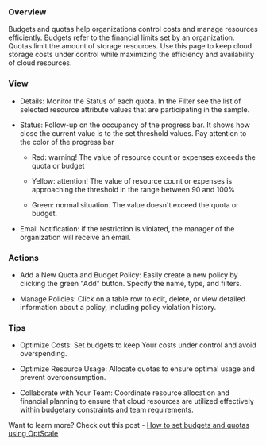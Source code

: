 ### Overview

Budgets and quotas help organizations control costs and manage resources efficiently. 
Budgets refer to the financial limits set by an organization. Quotas limit the amount 
of storage resources. Use this page to keep cloud storage costs under control while 
maximizing the efficiency and availability of cloud resources.

### View

- Details: Monitor the Status of each quota. In the Filter see the list of selected resource attribute values that are participating in the sample. 

- Status: Follow-up on the occupancy of the progress bar. It shows how close the current value is to the set threshold values. Pay attention to the color of the progress bar 
 
    - Red: warning! The value of resource count or expenses exceeds the quota or budget

    - Yellow: attention! The value of resource count or expenses is approaching the threshold in the range between 90 and 100%
  
    - Green: normal situation. The value doesn't exceed the quota or budget.

- Email Notification: if the restriction is violated, the manager of the organization will receive an email.

### Actions

- Add a New Quota and Budget Policy: Easily create a new policy by clicking the green "Add" button. Specify the name, type, and filters.

- Manage Policies: Click on a table row to edit, delete, or view detailed information about a policy, including policy violation history.

### Tips

- Optimize Costs: Set budgets to keep Your costs under control and avoid overspending.

- Optimize Resource Usage: Allocate quotas to ensure optimal usage and prevent overconsumption.

- Collaborate with Your Team: Coordinate resource allocation and financial planning to ensure that cloud resources are utilized effectively within budgetary constraints and team requirements.

Want to learn more? Check out this post - [How to set budgets and quotas using OptScale](https://hystax.com/how-to-set-budgets-and-quotas-using-optscale/)
